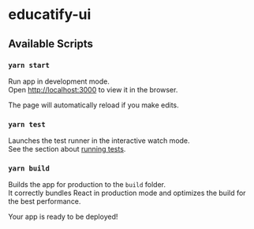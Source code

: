# educatify-ui

## Available Scripts

### `yarn start`

Run app in development mode.<br />
Open [http://localhost:3000](http://localhost:3000) to view it in the browser.

The page will automatically reload if you make edits.<br />

### `yarn test`

Launches the test runner in the interactive watch mode.<br />
See the section about [running tests](https://facebook.github.io/create-react-app/docs/running-tests).

### `yarn build`

Builds the app for production to the `build` folder.<br />
It correctly bundles React in production mode and optimizes the build for the best performance.

Your app is ready to be deployed!
